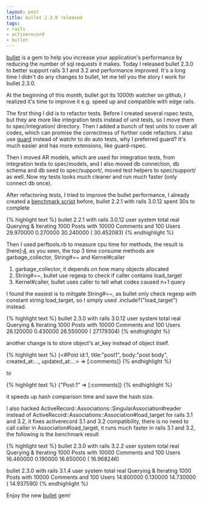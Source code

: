 ```yaml
---
layout: post
title: bullet 2.3.0 released
tags:
- rails
- activerecord
- bullet
---
```

[bullet][1] is a gem to help you increase your application's performance
by reducing the number of sql requests it makes. Today I released bullet
2.3.0 to better support rails 3.1 and 3.2 and performance improved. It's
a long time I didn't do any changes to bullet, let me tell you the story
I work for bullet 2.3.0.

At the beginning of this month, bullet got its 1000th watcher on github,
I realized it's time to improve it e.g. speed up and compatible with
edge rails.

The first thing I did is to refactor tests. Before I created several
rspec tests, but they are more like integration tests instead of unit
tests, so I move them to spec/integration/ directory. Then I added a
bunch of test units to cover all codes, which can promise the
correctness of further code refactors. I also use [guard][2] instead of
watchr to do auto tests, why I preferred guard? It's much easier and has
more extensions, like guard-rspec.

Then I moved AR models, which are used for integration tests, from
integration tests to spec/models, and I also moved db connection, db
schema and db seed to spec/support/, moved test helpers to spec/support/
as well. Now my tests looks much cleaner and run much faster (only
connect db once).

After refactoring tests, I tried to improve the bullet performance, I
already created a [benchmark script][3] before, bullet 2.2.1 with rails
3.0.12 spent 30s to complete

{% highlight text %}
bullet 2.2.1 with rails 3.0.12
                                                                             user     system      total        real
Querying & Iterating 1000 Posts with 10000 Comments and 100 Users       29.970000   0.270000  30.240000 ( 30.452083)
{% endhighlight %}

Then I used perftools.rb to measure cpu time for methods, the result is
[here]:[4], as you seen, the top 3 time consume methods are
garbage_collector, String#=~ and Kernel#caller

1. garbage_collector, it depends on how many objects allocated
2. String#=~, bullet use regexp to check if caller contains load_target
3. Kernel#caller, bullet uses caller to tell what codes caused n+1 query

I found the easiest is to mitigate String#=~, as bullet only check
regexp with constant string load_target, so I simply used
.include?("load_target") instead.

{% highlight text %}
bullet 2.3.0 with rails 3.0.12
                                                                             user     system      total        real
Querying & Iterating 1000 Posts with 10000 Comments and 100 Users       26.120000   0.430000  26.550000 ( 27.179304)
{% endhighlight %}

another change is to store object's ar_key instead of object itself.

{% highlight text %}
{<#Post id:1, title:"post1", body:"post body", created_at:..., updated_at:...> => [:comments]}
{% endhighlight %}

to

{% highlight text %}
{"Post:1" => [:comments]}
{% endhighlight %}

it speeds up hash comparison time and save the hash size.

I also hacked ActiveRecord::Associations::SingularAssociation#reader
instead of ActiveRecord::Associations::Association#load_target for rails
3.1 and 3.2, it fixes activerecord 3.1 and 3.2 compatibility, there is
no need to call caller in Association#load_target, it runs much faster
in rails 3.1 and 3.2, the following is the benchmark result

{% highlight text %}
bullet 2.3.0 with rails 3.2.2
                                                                             user     system      total        real
Querying & Iterating 1000 Posts with 10000 Comments and 100 Users       16.460000   0.190000  16.650000 ( 16.968246)

bullet 2.3.0 with rails 3.1.4
                                                                             user     system      total        real
Querying & Iterating 1000 Posts with 10000 Comments and 100 Users       14.600000   0.130000  14.730000 ( 14.937590)
{% endhighlight %}

Enjoy the new [bullet][1] gem!

[1]: https://github.com/flyerhzm/bullet
[2]: https://github.com/guard/guard
[3]: https://github.com/flyerhzm/bullet/blob/master/perf/benchmark.rb
[4]: https://gist.github.com/2193236
